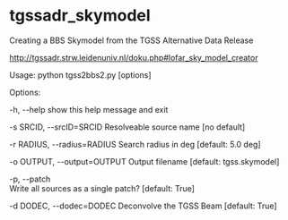 # tgssadr_skymodel
Creating a BBS Skymodel from the TGSS Alternative Data Release

http://tgssadr.strw.leidenuniv.nl/doku.php#lofar_sky_model_creator

Usage: python tgss2bbs2.py [options]

Options:

-h, --help            show this help message and exit

-s SRCID, --srcID=SRCID
                        Resolveable source name [no default]

-r RADIUS, --radius=RADIUS
                        Search radius in deg [default: 5.0 deg]

-o OUTPUT, --output=OUTPUT
                        Output filename [default: tgss.skymodel]

-p, --patch           
			Write all sources as a single patch? [default: True]

-d DODEC, --dodec=DODEC
                        Deconvolve the TGSS Beam [default: True]
